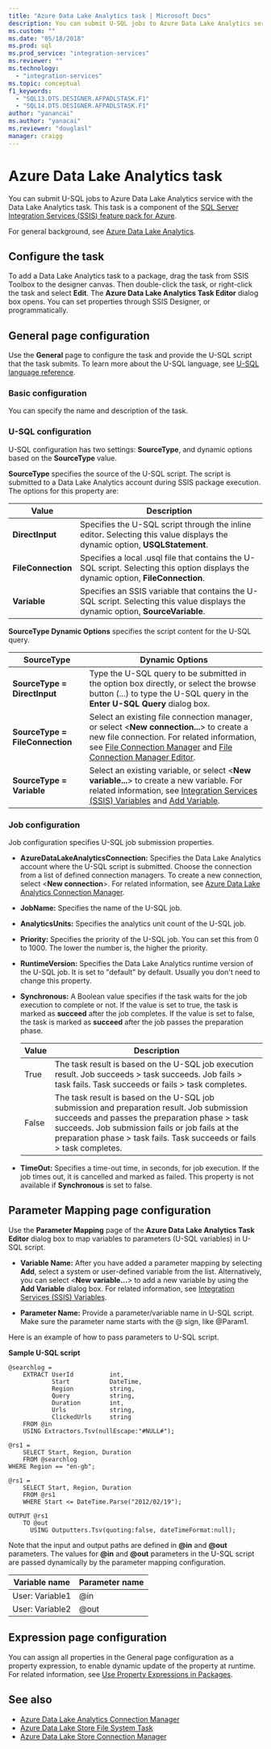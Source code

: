 ```yaml
---
title: "Azure Data Lake Analytics task | Microsoft Docs"
description: You can submit U-SQL jobs to Azure Data Lake Analytics service with the Data Lake Analytics task.
ms.custom: ""
ms.date: "05/18/2018"
ms.prod: sql
ms.prod_service: "integration-services"
ms.reviewer: ""
ms.technology: 
  - "integration-services"
ms.topic: conceptual
f1_keywords: 
  - "SQL13.DTS.DESIGNER.AFPADLSTASK.F1"
  - "SQL14.DTS.DESIGNER.AFPADLSTASK.F1"
author: "yanancai"
ms.author: "yanacai"
ms.reviewer: "douglasl"
manager: craigg
---
```


# Azure Data Lake Analytics task

You can submit U-SQL jobs to Azure Data Lake Analytics service with the Data Lake Analytics task. This task is a component of the [SQL Server Integration Services (SSIS) feature pack for Azure](../../integration-services/azure-feature-pack-for-integration-services-ssis.md).

For general background, see [Azure Data Lake Analytics](https://azure.microsoft.com/services/data-lake-analytics/).

## Configure the task

To add a Data Lake Analytics task to a package, drag the task from SSIS Toolbox to the designer canvas. Then double-click the task, or right-click the task and select **Edit**. The **Azure Data Lake Analytics Task Editor** dialog box opens. You can set properties through SSIS Designer, or programmatically.

## General page configuration

Use the **General** page to configure the task and provide the U-SQL script that the task submits. To learn more about the U-SQL language, see [U-SQL language reference](https://msdn.microsoft.com/azure/data-lake-analytics/u-sql/u-sql-language-reference).

### Basic configuration

You can specify the name and description of the task.

### U-SQL configuration

U-SQL configuration has two settings: **SourceType**, and dynamic options based on the **SourceType** value. 

**SourceType** specifies the source of the U-SQL script. The script is submitted to a Data Lake Analytics account during SSIS package execution. The options for this property are:

|Value|Description|  
|-----------|-----------------|  
|**DirectInput**|Specifies the U-SQL script through the inline editor. Selecting this value displays the dynamic option, **USQLStatement**.|  
|**FileConnection**|Specifies a local .usql file that contains the U-SQL script. Selecting this option displays the dynamic option, **FileConnection**.|  
|**Variable**|Specifies an SSIS variable that contains the U-SQL script. Selecting this value displays the dynamic option, **SourceVariable**.|

**SourceType Dynamic Options** specifies the script content for the U-SQL query. 

|SourceType|Dynamic Options|  
|-----------|-----------------|  
|**SourceType = DirectInput**|Type the U-SQL query to be submitted in the option box directly, or select the browse button (...) to type the U-SQL query in the **Enter U-SQL Query** dialog box.|  
|**SourceType = FileConnection**|Select an existing file connection manager, or select <**New connection...**> to create a new file connection. For related information, see [File Connection Manager](../../integration-services/connection-manager/file-connection-manager.md) and [File Connection Manager Editor](../../integration-services/connection-manager/file-connection-manager-editor.md).|  
|**SourceType = Variable**|Select an existing variable, or select \<**New variable...**> to create a new variable. For related information, see [Integration Services &#40;SSIS&#41; Variables](../../integration-services/integration-services-ssis-variables.md) and [Add Variable](http://msdn.microsoft.com/library/d09b5d31-433f-4f7c-8c68-9df3a97785d5).|


### Job configuration
Job configuration specifies U-SQL job submission properties.

- **AzureDataLakeAnalyticsConnection:** Specifies the Data Lake Analytics account where the U-SQL script is submitted. Choose the connection from a list of defined connection managers. To create a new connection, select <**New connection**>. For related information, see [Azure Data Lake Analytics Connection Manager](../../integration-services/connection-manager/azure-data-lake-analytics-connection-manager.md).

- **JobName:** Specifies the name of the U-SQL job. 
- **AnalyticsUnits:** Specifies the analytics unit count of the U-SQL job.
- **Priority:** Specifies the priority of the U-SQL job. You can set this from 0 to 1000. The lower the number is, the higher the priority.
- **RuntimeVersion:** Specifies the Data Lake Analytics runtime version of the U-SQL job. It is set to "default" by default. Usually you don't need to change this property.
- **Synchronous:** A Boolean value specifies if the task waits for the job execution to complete or not. If the value is set to true, the task is marked as **succeed** after the job completes. If the value is set to false, the task is marked as **succeed** after the job passes the preparation phase.

  |Value|Description|
  |-----------|-----------------|
  |True|The task result is based on the U-SQL job execution result. Job succeeds > task succeeds. Job fails > task fails. Task succeeds or fails > task completes.|
  |False|The task result is based on the U-SQL job submission and preparation result. Job submission succeeds and passes the preparation phase > task succeeds. Job submission fails or job fails at the preparation phase > task fails. Task succeeds or fails > task completes.|

- **TimeOut:** Specifies a time-out time, in seconds, for job execution. If the job times out, it is cancelled and marked as failed. This property is not available if **Synchronous** is set to false.

## Parameter Mapping page configuration

Use the **Parameter Mapping** page of the **Azure Data Lake Analytics Task Editor** dialog box to map variables to parameters (U-SQL variables) in U-SQL script.

- **Variable Name:** After you have added a parameter mapping by selecting **Add**, select a system or user-defined variable from the list. Alternatively, you can select <**New variable...**> to add a new variable by using the **Add Variable** dialog box. For related information, see [Integration Services &#40;SSIS&#41; Variables](../../integration-services/integration-services-ssis-variables.md).  

- **Parameter Name:** Provide a parameter/variable name in U-SQL script. Make sure the parameter name starts with the \@ sign, like \@Param1. 

Here is an example of how to pass parameters to U-SQL script.

**Sample U-SQL script**
```
@searchlog =
    EXTRACT UserId          int,
            Start           DateTime,
            Region          string,
            Query           string,
            Duration        int,
            Urls            string,
            ClickedUrls     string
    FROM @in
    USING Extractors.Tsv(nullEscape:"#NULL#");

@rs1 =
    SELECT Start, Region, Duration
    FROM @searchlog
WHERE Region == "en-gb";

@rs1 =
    SELECT Start, Region, Duration
    FROM @rs1
    WHERE Start <= DateTime.Parse("2012/02/19");

OUTPUT @rs1   
    TO @out
      USING Outputters.Tsv(quoting:false, dateTimeFormat:null);
```

Note that the input and output paths are defined in **\@in** and **\@out** parameters. The values for **\@in** and **\@out** parameters in the U-SQL script are passed dynamically by the parameter mapping configuration.

|Variable name|Parameter name|
|-------------|--------------|
|User: Variable1|\@in|
|User: Variable2|\@out| 

## Expression page configuration

You can assign all properties in the General page configuration as a property expression, to enable dynamic update of the property at runtime. For related information, see [Use Property Expressions in Packages](../../integration-services/expressions/use-property-expressions-in-packages.md).

## See also
- [Azure Data Lake Analytics Connection Manager](../../integration-services/connection-manager/azure-data-lake-analytics-connection-manager.md)
- [Azure Data Lake Store File System Task](../../integration-services/control-flow/azure-data-lake-store-file-system-task.md)
- [Azure Data Lake Store Connection Manager](../../integration-services/connection-manager/azure-data-lake-store-connection-manager.md)

